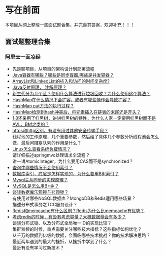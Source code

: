 # 写在前面 

本项目从网上整理一些面试题合集，并完善其答案，欢迎补充！！！

## 面试题整理合集

### 阿里云一面凉经  
- 先是聊项目，从项目的架构设计到部署流程
- [Java容器有哪些？哪些是同步容器,哪些是并发容器？](./aliyun-first-interview-fail/container.md)
- [ArrayList和LinkedList的插入和访问的时间复杂度?](./aliyun-first-interview-fail/arraylist-linkedlist.md)
- [Java反射原理， 注解原理？](./aliyun-first-interview-fail/reflect-annotation.md)
- [新生代分为几个区？使用什么算法进行垃圾回收？为什么使用这个算法？](./aliyun-first-interview-fail/jvm-memory-survivor.md)
- [HashMap在什么情况下会扩容，或者有哪些操作会导致扩容？](./aliyun-first-interview-fail/hashmap-resize.md)
- [HashMap put方法的执行过程？](./aliyun-first-interview-fail/hashmap-put.md)  
- [HashMap检测到hash冲突后，将元素插入在链表的末尾还是开头？](./aliyun-first-interview-fail/hashmap-conflict.md)  
- [1.8还采用了红黑树，讲讲红黑树的特性，为什么人家一定要用红黑树而不是AVL、B树之类的？](./aliyun-first-interview-fail/hashmap-redblacktree.md)    
- [https和http区别，有没有用过其他安全传输手段？](./aliyun-first-interview-fail/https-http.md)  
线程池的工作原理，几个重要参数，然后给了具体几个参数分析线程池会怎么做，最后问阻塞队列的作用是什么？  
- [Linux怎么查看系统负载情况？](./aliyun-first-interview-fail/linux-load.md)  
请详细描述springmvc处理请求全流程？  
讲一讲AtomicInteger，为什么要用CAS而不是synchronized？  
- [查询中哪些情况不会使用索引？](./aliyun-first-interview-fail/mysql-not-use-index.md)  
- [数据库索引，底层是怎样实现的，为什么要用B树索引？](./aliyun-first-interview-fail/innodb-index-implement.md)  
- [Mysql主从同步的实现原理？](./aliyun-first-interview-fail/mysql-master-slave.md)  
- [MySQL是怎么用B+树？](./aliyun-first-interview-fail/mysql-user-b+tree.md)  
- [谈谈数据库乐观锁与悲观锁？](./aliyun-first-interview-fail/mysql-lock.md)  
有使用过哪些NoSQL数据库？MongoDB和Redis适用哪些场景？  
描述分布式事务之TCC服务设计？  
- [Redis和memcache有什么区别？Redis为什么比memcache有优势？](./aliyun-first-interview-fail/redis-memcached.md)    
- [考虑redis的时候，有没有考虑容量？大概数据量会有多少？](./aliyun-first-interview-fail/redis-volume.md)    
谈谈分布式锁、以及分布式全局唯一ID的实现比较？  
集群监控的时候，重点需要关注哪些技术指标？这些指标如何优化？  
从千万的数据到亿级的数据，会面临哪些技术挑战？你的技术解决思路？  
最近两年遇到的最大的挫折，从挫折中学到了什么？  
最近有没有学习过新技术？
